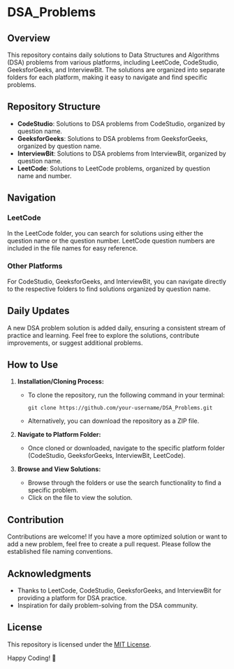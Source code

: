 # DSA_Problems

## Overview

This repository contains daily solutions to Data Structures and Algorithms (DSA) problems from various platforms, including LeetCode, CodeStudio, GeeksforGeeks, and InterviewBit. The solutions are organized into separate folders for each platform, making it easy to navigate and find specific problems.

## Repository Structure

- **CodeStudio**: Solutions to DSA problems from CodeStudio, organized by question name.
- **GeeksforGeeks**: Solutions to DSA problems from GeeksforGeeks, organized by question name.
- **InterviewBit**: Solutions to DSA problems from InterviewBit, organized by question name.
- **LeetCode**: Solutions to LeetCode problems, organized by question name and number.

## Navigation

### LeetCode

In the LeetCode folder, you can search for solutions using either the question name or the question number. LeetCode question numbers are included in the file names for easy reference.

### Other Platforms

For CodeStudio, GeeksforGeeks, and InterviewBit, you can navigate directly to the respective folders to find solutions organized by question name.

## Daily Updates

A new DSA problem solution is added daily, ensuring a consistent stream of practice and learning. Feel free to explore the solutions, contribute improvements, or suggest additional problems.

## How to Use

1. **Installation/Cloning Process:**
   - To clone the repository, run the following command in your terminal:
     ```
     git clone https://github.com/your-username/DSA_Problems.git
     ```
   - Alternatively, you can download the repository as a ZIP file.

2. **Navigate to Platform Folder:**
   - Once cloned or downloaded, navigate to the specific platform folder (CodeStudio, GeeksforGeeks, InterviewBit, LeetCode).

3. **Browse and View Solutions:**
   - Browse through the folders or use the search functionality to find a specific problem.
   - Click on the file to view the solution.

## Contribution

Contributions are welcome! If you have a more optimized solution or want to add a new problem, feel free to create a pull request. Please follow the established file naming conventions.

## Acknowledgments

- Thanks to LeetCode, CodeStudio, GeeksforGeeks, and InterviewBit for providing a platform for DSA practice.
- Inspiration for daily problem-solving from the DSA community.

## License

This repository is licensed under the [MIT License](LICENSE).

Happy Coding! 🚀
